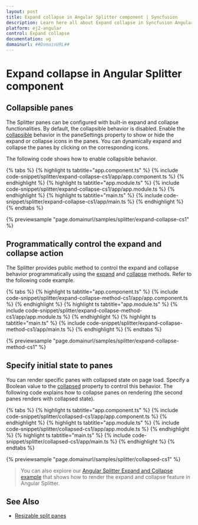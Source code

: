 ```yaml
---
layout: post
title: Expand collapse in Angular Splitter component | Syncfusion
description: Learn here all about Expand collapse in Syncfusion Angular Splitter component of Syncfusion Essential JS 2 and more.
platform: ej2-angular
control: Expand collapse 
documentation: ug
domainurl: ##DomainURL##
---
```


# Expand collapse in Angular Splitter component

## Collapsible panes

The Splitter panes can be configured with built-in expand and collapse functionalities. By default, the collapsible behavior is disabled. Enable the [collapsible](https://ej2.syncfusion.com/angular/documentation/api/splitter/panePropertiesModel/#collapsible) behavior in the paneSettings property to show or hide the expand or collapse icons in the panes. You can dynamically expand and collapse the panes by clicking on the corresponding icons.

The following code shows how to enable collapsible behavior.

{% tabs %}
{% highlight ts tabtitle="app.component.ts" %}
{% include code-snippet/splitter/expand-collapse-cs1/app/app.component.ts %}
{% endhighlight %}
{% highlight ts tabtitle="app.module.ts" %}
{% include code-snippet/splitter/expand-collapse-cs1/app/app.module.ts %}
{% endhighlight %}
{% highlight ts tabtitle="main.ts" %}
{% include code-snippet/splitter/expand-collapse-cs1/app/main.ts %}
{% endhighlight %}
{% endtabs %}
  
{% previewsample "page.domainurl/samples/splitter/expand-collapse-cs1" %}

## Programmatically control the expand and collapse action

The Splitter provides public method to control the expand and collapse behavior programmatically using the [expand](https://ej2.syncfusion.com/angular/documentation/api/splitter/#expand) and [collapse](https://ej2.syncfusion.com/angular/documentation/api/splitter/#collapse) methods. Refer to the following code example.

{% tabs %}
{% highlight ts tabtitle="app.component.ts" %}
{% include code-snippet/splitter/expand-collapse-method-cs1/app/app.component.ts %}
{% endhighlight %}
{% highlight ts tabtitle="app.module.ts" %}
{% include code-snippet/splitter/expand-collapse-method-cs1/app/app.module.ts %}
{% endhighlight %}
{% highlight ts tabtitle="main.ts" %}
{% include code-snippet/splitter/expand-collapse-method-cs1/app/main.ts %}
{% endhighlight %}
{% endtabs %}
  
{% previewsample "page.domainurl/samples/splitter/expand-collapse-method-cs1" %}

## Specify initial state to panes

You can render specific panes with collapsed state on page load. Specify a Boolean value to the [collapsed](https://ej2.syncfusion.com/angular/documentation/api/splitter/#collapsed) property to control this behavior. The following code explains how to collapse panes on rendering (the second panes renders with collapsed state).

{% tabs %}
{% highlight ts tabtitle="app.component.ts" %}
{% include code-snippet/splitter/collapsed-cs1/app/app.component.ts %}
{% endhighlight %}
{% highlight ts tabtitle="app.module.ts" %}
{% include code-snippet/splitter/collapsed-cs1/app/app.module.ts %}
{% endhighlight %}
{% highlight ts tabtitle="main.ts" %}
{% include code-snippet/splitter/collapsed-cs1/app/main.ts %}
{% endhighlight %}
{% endtabs %}
  
{% previewsample "page.domainurl/samples/splitter/collapsed-cs1" %}

> You can also explore our [Angular Splitter Expand and Collapse example](https://ej2.syncfusion.com/angular/demos/#/material/splitter/expand-and-collapse) that shows how to render the expand and collapse feature in Angular Splitter.

## See Also

* [Resizable split panes](./resize)